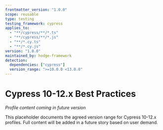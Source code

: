 ```yaml
---
frontmatter_version: "1.0.0"
scope: reusable
type: testing
testing_framework: cypress
applies_to:
  - "**/cypress/**/*.ts"
  - "**/cypress/**/*.js"
  - "**/*.cy.ts"
  - "**/*.cy.js"
version: "1.0.0"
maintained_by: hodge-framework
detection:
  dependencies: ["cypress"]
  version_range: ">=10.0.0 <13.0.0"
---
```


# Cypress 10-12.x Best Practices

*Profile content coming in future version*

This placeholder documents the agreed version range for Cypress 10-12.x profiles.
Full content will be added in a future story based on user demand.

